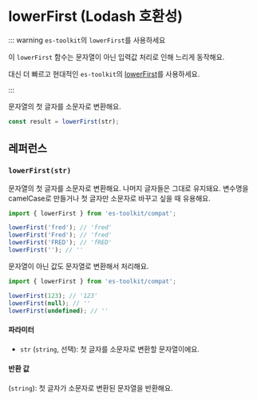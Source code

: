 # lowerFirst (Lodash 호환성)

::: warning `es-toolkit`의 `lowerFirst`를 사용하세요

이 `lowerFirst` 함수는 문자열이 아닌 입력값 처리로 인해 느리게 동작해요.

대신 더 빠르고 현대적인 `es-toolkit`의 [lowerFirst](../../string/lowerFirst.md)를 사용하세요.

:::

문자열의 첫 글자를 소문자로 변환해요.

```typescript
const result = lowerFirst(str);
```

## 레퍼런스

### `lowerFirst(str)`

문자열의 첫 글자를 소문자로 변환해요. 나머지 글자들은 그대로 유지돼요. 변수명을 camelCase로 만들거나 첫 글자만 소문자로 바꾸고 싶을 때 유용해요.

```typescript
import { lowerFirst } from 'es-toolkit/compat';

lowerFirst('fred'); // 'fred'
lowerFirst('Fred'); // 'fred'
lowerFirst('FRED'); // 'fRED'
lowerFirst(''); // ''
```

문자열이 아닌 값도 문자열로 변환해서 처리해요.

```typescript
import { lowerFirst } from 'es-toolkit/compat';

lowerFirst(123); // '123'
lowerFirst(null); // ''
lowerFirst(undefined); // ''
```

#### 파라미터

- `str` (`string`, 선택): 첫 글자를 소문자로 변환할 문자열이에요.

#### 반환 값

(`string`): 첫 글자가 소문자로 변환된 문자열을 반환해요.
